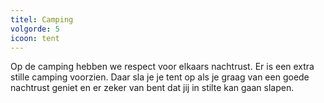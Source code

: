 ```yaml
---
titel: Camping
volgorde: 5
icoon: tent
---
```


Op de camping hebben we respect voor elkaars nachtrust. Er is een extra stille camping voorzien. Daar sla je je tent op als je graag van een goede nachtrust geniet en er zeker van bent dat jij in stilte kan gaan slapen. 
